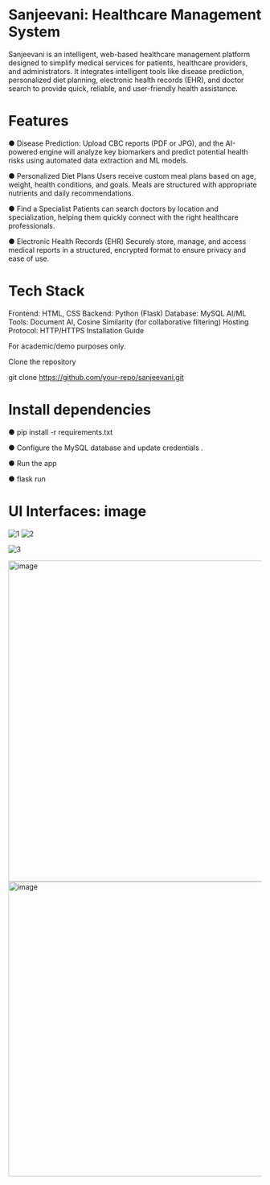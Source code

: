# Sanjeevani: Healthcare Management System
Sanjeevani is an intelligent, web-based healthcare management platform designed to simplify medical services for patients, healthcare providers, and administrators. It integrates intelligent tools like disease prediction, personalized diet planning, electronic health records (EHR), and doctor search to provide quick, reliable, and user-friendly health assistance.

# Features

● Disease Prediction:
  Upload CBC reports (PDF or JPG), and the AI-powered engine will analyze key biomarkers and predict potential health risks using automated data extraction and ML models.

● Personalized Diet Plans
  Users receive custom meal plans based on age, weight, health conditions, and goals. Meals are structured with appropriate nutrients and daily recommendations.

● Find a Specialist
  Patients can search doctors by location and specialization, helping them quickly connect with the right healthcare professionals.

● Electronic Health Records (EHR)
  Securely store, manage, and access medical reports in a structured, encrypted format to ensure privacy and ease of use.
  
# Tech Stack

 Frontend: HTML, CSS
    Backend: Python (Flask)
    Database: MySQL
    AI/ML Tools: Document AI, Cosine Similarity (for collaborative filtering)
    Hosting Protocol: HTTP/HTTPS
    Installation Guide

 For academic/demo purposes only.

 Clone the repository

 git clone https://github.com/your-repo/sanjeevani.git

# Install dependencies

  ● pip install -r requirements.txt

  ● Configure the MySQL database and update credentials .

  ● Run the app

  ● flask run
  
# UI Interfaces: image
![1](https://github.com/user-attachments/assets/2ddd0cd7-78ac-4dc0-bc10-1c82abf7b2a4)
![2](https://github.com/user-attachments/assets/fce0477f-de1b-477e-8ce4-ca74478a57e9)

![3](https://github.com/user-attachments/assets/b6090b9c-884c-438f-966b-c525371cfaa6)

<img width="1133" height="638" alt="image" src="https://github.com/user-attachments/assets/1d2fd4a3-979f-42b0-98a2-dfe08ca661aa" />

<img width="1034" height="586" alt="image" src="https://github.com/user-attachments/assets/4b3035bc-c719-4c25-a85e-649c6e199591" />
